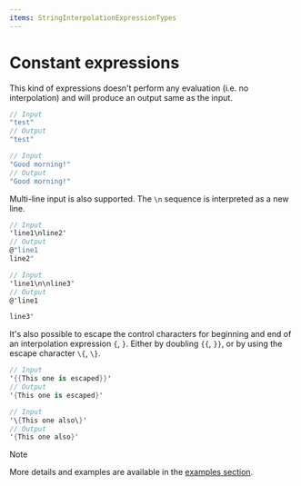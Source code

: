 ```yaml
---
items: StringInterpolationExpressionTypes
---
```


# Constant expressions

This kind of expressions doesn't perform any evaluation (i.e. no interpolation) and will produce an output same as the input.
```cs
// Input
"test"
// Output
"test"

// Input
"Good morning!" 
// Output
"Good morning!"
```

Multi-line input is also supported. The `\n` sequence is interpreted as a new line.
```cs
// Input
'line1\nline2'
// Output
@"line1
line2"

// Input
'line1\n\nline3'
// Output
@'line1

line3'
```

It's also possible to escape the control characters for beginning and end of an interpolation expression `{`, `}`. Either by doubling `{{`, `}}`, or by using the escape character `\{`, `\}`.
```cs
// Input
'{{This one is escaped}}'
// Output
'{This one is escaped}'

// Input
'\{This one also\}'
// Output
'{This one also}'
```

> [!NOTE]
> More details and examples are available in the [examples section](https://docs.erp.net/tech/advanced/calculated-attributes/examples/index.html).
